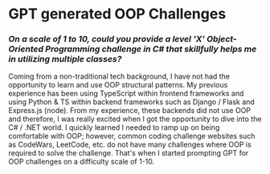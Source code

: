 # GPT generated OOP Challenges
### *On a scale of 1 to 10, could you provide a level 'X' Object-Oriented Programming challenge in C# that skillfully helps me in utilizing multiple classes?*

Coming from a non-traditional tech background, I have not had the opportunity to learn and use OOP structural patterns. My previous experience has been using TypeScript within frontend frameworks and using Python & TS within backend frameworks such as Django / Flask and Express.js (node). From my experience, these backends did not use OOP and therefore, I was really excited when I got the opportunity to dive into the C# / .NET world. I quickly learned I needed to ramp up on being comfortable with OOP; however, common coding challenge websites such as CodeWars, LeetCode, etc. do not have many challenges where OOP is required to solve the challenge. That's when I started prompting GPT for OOP challenges on a difficulty scale of 1-10. 
